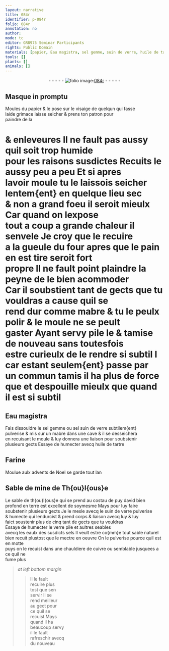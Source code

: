 ```yaml
---
layout: narrative
title: 084r
identifier: p-084r
folio: 084r
annotation: no
author:
mode: tc
editor: GR8975 Seminar Participants
rights: Public Domain
materials: [papier, Eau magistra, sel gemme, suin de verre, huile de tartre, Farine, verre, eaulx, sels]
tools: []
plants: []
animals: []
---
```


<div class="folio" align="center">- - - - - <a href="http://gallica.bnf.fr/ark:/12148/btv1b10500001g/f173.image" target="_blank"><img src="https://cu-mkp.github.io/2017-workshop-edition/assets/photo-icon.png" alt="folio image: " style="display:inline-block; margin-bottom:-3px;"/>084r</a> - - - - - </div>  
  

## Masque in promptu

 
Moules du <span class="m">papier</span> & le pose sur le visaige de quelqun qui fasse<br/> laide grimace laisse seicher & prens ton patron pour<br/> paindre de la
 
# & enleveures Il ne fault pas aussy quil soit trop humide<br/> pour les raisons susdictes Recuits le aussy peu <span class="add">a peu</span> Et si apres<br/> lavoir moule tu le laissois seicher lentem{ent} en quelque lieu sec<br/> & non a grand foeu il seroit mieulx Car quand on lexpose<br/> tout a coup a grande chaleur il senvele Je croy que le recuire<br/> a la gueule du four apres que le pain en est tire seroit fort<br/> propre Il ne fault point plaindre la peyne de le bien acommoder<br/> Car il soubstient tant de gects que tu vouldras a cause quil se<br/> rend dur comme mabre & tu le peulx polir & le moule ne se peult<br/> gaster Ayant servy pile le & tamise de nouveau sans toutesfois<br/> estre curieulx de le rendre si subtil <span class="del">I</span> car estant seulem{ent} passe par<br/> un commun tamis il ha plus de force <span class="del">que</span> et despouille mieulx que quand<br/> il est si subtil
 
 
  

## <span class="m">Eau magistra</span>

 
Fais dissouldre le <span class="m">sel gemme</span> ou <span class="del">sel</span> <span class="m">suin de verre</span> subtilem{ent}<br/> pulverise & mis sur un mabre dans une cave & il se desseichera<br/> en recuisant le moule & luy donnera une liaison pour soubstenir<br/> plusieurs gects Essaye de humecter avecq <span class="m">huile de tartre</span>
 
 
  

## <span class="m">Farine</span>

 
Moulue aulx <span class="tmp">advents de Noel</span> se garde <span class="tmp">tout lan</span>
 
 
  

## Sable de mine de <span class="pl">Th{ou}l{ous}e</span>

 
Le sable de <span class="pl">th{ou}l{ous}e</span> qui se prend au costau de <span class="pl">puy david</span> bien<br/> profond en terre est excellent de soymesme Mays pour luy faire<br/> soubstenir plusieurs gects Je le mesle avecq le <span class="m">suin de verre</span> pulverise<br/> & humecte qui lendurcist & prend corps & liaison avecq luy & luy<br/> faict soustenir <span class="del">plus de cinq</span> tant de gects que tu vouldras<br/> Essaye de humecter le <span class="m">verre</span> pile et aultres s<span class="del">e</span>ables<br/> avecq les <span class="m">eaulx</span> des susdicts <span class="m">sels</span> Il veult estre co{mm}e tout sable naturel<br/> bien recuit plustost que le mectre en oeuvre On le pulverise pource quil est en motte<br/> puys on le recuist dans une chauldiere de cuivre ou semblable jusquees a ce quil ne<br/> fume plus
 
> *at left bottom margin*
> 
> >   Il le fault<br/> recuire plus<br/> tost que sen<br/> servir Il se<br/> rend meilleur<br/> au gect pour<br/> ce quil se<br/> recuist Mays<br/> quand il ha<br/> beaucoup servy<br/> il le fault<br/> rafreschir avecq<br/> du nouveau
 

